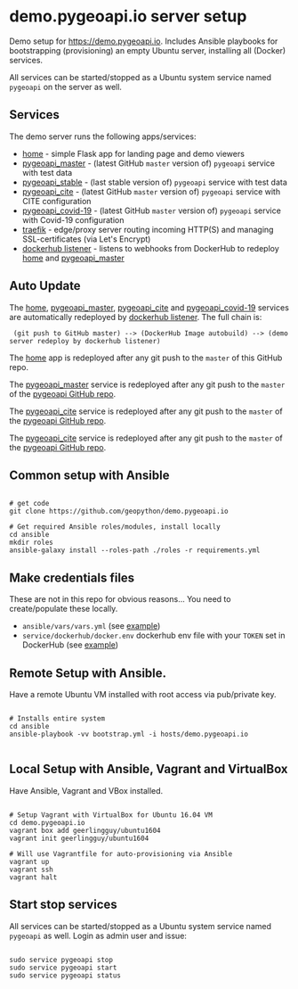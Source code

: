 # demo.pygeoapi.io server setup

Demo setup for https://demo.pygeoapi.io. Includes Ansible playbooks for bootstrapping (provisioning)
an empty Ubuntu server, installing all (Docker) services.

All services can be started/stopped as a Ubuntu system service named `pygeoapi` on the server as well.

## Services

The demo server runs the following apps/services:

* [home](services/home) - simple Flask app for landing page and demo viewers
* [pygeoapi_master](services/pygeoapi_master) - (latest GitHub `master` version of) `pygeoapi` service with test data
* [pygeoapi_stable](services/pygeoapi_stable) - (last stable version of) `pygeoapi` service with test data
* [pygeoapi_cite](services/pygeoapi_cite) - (latest GitHub `master` version of) `pygeoapi` service with CITE configuration
* [pygeoapi_covid-19](services/pygeoapi_covid-19) - (latest GitHub `master` version of) `pygeoapi` service with Covid-19 configuration
* [traefik](services/traefik) - edge/proxy server routing incoming HTTP(S) and managing SSL-certificates (via Let's Encrypt)
* [dockerhub listener](services/dockerhub) - listens to webhooks from DockerHub to redeploy [home](services/home) and [pygeoapi_master](services/pygeoapi_master)

## Auto Update 

The [home](services/home), [pygeoapi_master](services/pygeoapi_master), [pygeoapi_cite](services/pygeoapi_cite)
and [pygeoapi_covid-19](services/pygeoapi_covid-19) services are automatically redeployed by [dockerhub listener](services/dockerhub). The full chain is:
 
```
 (git push to GitHub master) --> (DockerHub Image autobuild) --> (demo server redeploy by dockerhub listener)

```

The [home](services/home) app is redeployed after any git push to the `master` of this GitHub repo.

The [pygeoapi_master](services/pygeoapi_master) service is redeployed after any git push 
to the `master` of the [pygeoapi GitHub repo](https://github.com/geopython/pygeoapi).
 
The [pygeoapi_cite](services/pygeoapi_cite) service is redeployed after any git push 
to the `master` of the [pygeoapi GitHub repo](https://github.com/geopython/pygeoapi).

The [pygeoapi_cite](services/pygeoapi_covid-19) service is redeployed after any git push 
to the `master` of the [pygeoapi GitHub repo](https://github.com/geopython/pygeoapi).
 
## Common setup with Ansible

```

# get code
git clone https://github.com/geopython/demo.pygeoapi.io

# Get required Ansible roles/modules, install locally
cd ansible
mkdir roles
ansible-galaxy install --roles-path ./roles -r requirements.yml

```

## Make credentials files

These are not in this repo for obvious reasons... You need to create/populate these locally. 

* `ansible/vars/vars.yml` (see [example](ansible/vars/vars.example.yml))
* `service/dockerhub/docker.env` dockerhub env file with your `TOKEN` set in DockerHub  (see [example](services/dockerhub/dockerhub.example.env))

## Remote Setup with Ansible.

Have a remote Ubuntu VM installed with root access via pub/private key.

```

# Installs entire system
cd ansible
ansible-playbook -vv bootstrap.yml -i hosts/demo.pygeoapi.io


```

## Local Setup with Ansible, Vagrant and VirtualBox

Have Ansible, Vagrant and VBox installed.

```

# Setup Vagrant with VirtualBox for Ubuntu 16.04 VM
cd demo.pygeoapi.io
vagrant box add geerlingguy/ubuntu1604
vagrant init geerlingguy/ubuntu1604

# Will use Vagrantfile for auto-provisioning via Ansible
vagrant up
vagrant ssh
vagrant halt

```

## Start stop services

All services can be started/stopped as a Ubuntu system service named `pygeoapi` as well.
Login as admin user and issue:

```

sudo service pygeoapi stop
sudo service pygeoapi start
sudo service pygeoapi status

```

